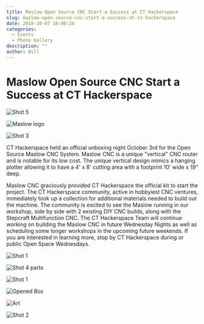 ```yaml
---
title: Maslow Open Source CNC Start a Success at CT Hackerspace
slug: maslow-open-source-cnc-start-a-success-at-ct-hackerspace
date: 2018-10-07 16:00:26
categories:
  - Events
  - Photo Gallery
description: ""
author: Bill
---
```


# Maslow Open Source CNC Start a Success at CT Hackerspace

![Shot 5](/uploads/2018/10/shot-5-art-e1538943682974-150x150.jpg)

![Maslow logo](/uploads/2018/09/maslow-logo-300x81.png)

![Shot 3](/uploads/2018/10/shot-3-table-e1538943832786-300x225.jpg)

CT Hackerspace held an official unboxing night October 3rd for the Open Source Maslow CNC System. Maslow CNC is a unique "vertical" CNC router and is notable for its low cost. The unique vertical design mimics a hanging plotter allowing it to have a 4' x 8' cutting area with a footprint 10' wide x 19" deep.

Maslow CNC graciously provided CT Hackerspace the official kit to start the project. The CT Hackerspace community, active in hobbyiest CNC ventures, immediately took up a collection for additional materials needed to build out the machine. The community is excited to see the Maslow running in our workshop, side by side with 2 existing DIY CNC builds, along with the Stepcraft Multifunction CNC. The CT Hackerspace Team will continue working on building the Maslow CNC in future Wednesday Nights as well as scheduling some longer workshops in the upcoming future weekends. If you are interested in learning more, stop by CT Hackerspace during or public Open Space Wednesdays.

![Shot 1](/uploads/2018/10/shot1.jpg)

![Shot 4 parts](/uploads/2018/10/shot-4-parts.jpg)

![Shot 1](/uploads/2018/10/shot1-150x150.jpg)

![Opened Box](/uploads/2018/10/shot-7-opened-box-e1538945707687-150x150.jpg)

![Art](/uploads/2018/10/shot-5-art-e1538943682974-150x150.jpg)

![Shot 2](/uploads/2018/10/shot2-150x150.jpg)
